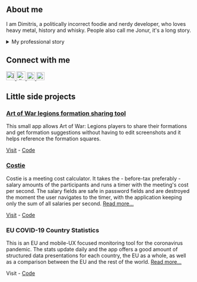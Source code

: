## About me

I am Dimitris, a politically incorrect foodie and nerdy developer, who loves heavy metal, history and whisky. People also call me Jonur, it's a long story.

<details>
<summary>My professional story</summary>
<p>After completing my studies of IT & CS at the University of West Attica, my career began with small scale IT roles. I served my mandatory military service at the Hellenic Army as a radar operator and finally, self-employed, I worked on small-scale web projects. In 2012, I co-founded cmagnet, where we delivered design solutions, websites and e-shops to small businesses.</p>

<p>Moving to the UK in 2015, I landed at Ladbrokes. Working on WAMP stack in a Scrum team responsible for the development and support of the online betting platforms, I was also taking care of the integrations and support. Next in line was Whitbread, where I worked on the front-end of an AEM with AngularJS stack in one of the Premier Inn website's Scrum teams and co-led a React/Redux migration on top of the rest. A couple of years later in Photobox, I was responsible for overlooking the Front End side of a product support migration from legacy studios to the new creation studio, coaching and mentoring associate engineers, design UI implementation solutions and overlook their implementation, as well as make the necessary changes to improve the React codebases standards and and ensure they meet the most recent established good practices and trends.</p>

<p>Tractable is my house now and being part of the Inspection team, we're building cool web apps, which utilise AI services to produce instant condition reports remotely for vehicle remarketing, purchasing, and fleet.</p>

<p>If you want to find out more details about each role I've worked on, like tech stacks, project details, responsibilities, etc. please do visit my <a href="https://linkedin.com/in/dimitrisdamilos">LinkedIn profile</a>.</p>

</details>

## Connect with me

<a href="https://jonur.io">
<img alt="jonur.io | My personal website" width="24px" src="https://img.icons8.com/fluency/48/000000/globe.png" />
</a>
<a href="https://linkedin.com/in/dimitrisdamilos">
<img alt="dimitrisdamilos | LinkedIn" width="24px" src="https://img.icons8.com/fluency/48/000000/linkedin.png" />
</a>
<a href="https://stackoverflow.com/users/979010/dimitris-damilos?tab=profiles">
<img alt="dimitris-damilos | StackOverflow" width="22px" src="https://img.icons8.com/fluency/48/000000/stackoverflow.png" />
</a>
<a href="https://medium.com/@dimitrisdamilos">
<img alt="dimitrisdamilos | Medium" width="22px" src="https://img.icons8.com/ios-filled/50/000000/medium-monogram.png" />
</a>

## Little side projects

### [Art of War legions formation sharing tool](https://aowformationshare.jonur.io/)

This small app allows Art of War: Legions players to share their formations and get formation suggestions without having to edit screenshots and it helps reference the formation squares.

[Visit](https://aowformationshare.jonur.io/) - [Code](https://github.com/Jonur/aow-formation-share)

### [Costie](https://costie.jonur.io/)

Costie is a meeting cost calculator. It takes the - before-tax preferably - salary amounts of the participants and runs a timer with the meeting's cost per second. The salary fields are safe in password fields and are destroyed the moment the user navigates to the timer, with the application keeping only the sum of all salaries per second. [Read more...](https://github.com/Jonur/costie#flow)

[Visit](https://costie.jonur.io/) - [Code](https://github.com/Jonur/costie)

### EU COVID-19 Country Statistics

This is an EU and mobile-UX focused monitoring tool for the coronavirus pandemic. The stats update daily and the app offers a good amount of structured data presentations for each country, the EU as a whole, as well as a comparison between the EU and the rest of the world. [Read more...](https://medium.com/@dimitrisdamilos/eu-covid-19-country-statistics-456efef315e1)

Visit - [Code](https://github.com/Jonur/covid19-eu-report)
